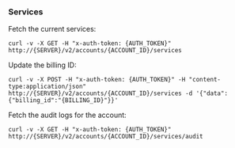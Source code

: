 

### Services

Fetch the current services:

    curl -v -X GET -H "x-auth-token: {AUTH_TOKEN}" http://{SERVER}/v2/accounts/{ACCOUNT_ID}/services

Update the billing ID:

    curl -v -X POST -H "x-auth-token: {AUTH_TOKEN}" -H "content-type:application/json" http://{SERVER}/v2/accounts/{ACCOUNT_ID}/services -d '{"data":{"billing_id":"{BILLING_ID}"}}'

Fetch the audit logs for the account:

    curl -v -X GET -H "x-auth-token: {AUTH_TOKEN}" http://{SERVER}/v2/accounts/{ACCOUNT_ID}/services/audit
